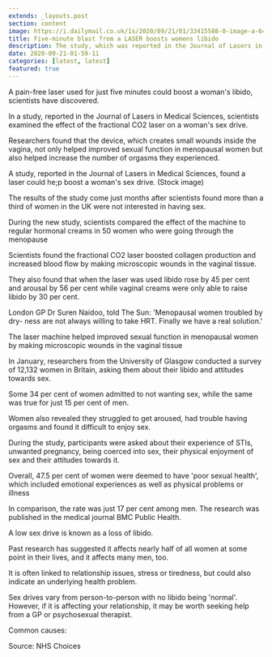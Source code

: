 ```yaml
---
extends: _layouts.post
section: content
image: https://i.dailymail.co.uk/1s/2020/09/21/01/33415588-0-image-a-64_1600646895684.jpg 
title: Five-minute blast from a LASER boosts womens libido 
description: The study, which was reported in the Journal of Lasers in Medical Sciences, comes just months after scientists found more than a third of women in the UK were not interested in having sex. 
date: 2020-09-21-01-59-11 
categories: [latest, latest] 
featured: true 
--- 
```

A pain-free laser used for just five minutes could boost a woman's libido, scientists have discovered.

In a study, reported in the Journal of Lasers in Medical Sciences, scientists examined the effect of the fractional CO2 laser on a woman's sex drive.

Researchers found that the device, which creates small wounds inside the vagina, not only helped improved sexual function in menopausal women but also helped increase the number of orgasms they experienced.

A study, reported in the Journal of Lasers in Medical Sciences, found a laser could he;p boost a woman's sex drive. (Stock image) 

The results of the study come just months after scientists found more than a third of women in the UK were not interested in having sex.

During the new study, scientists compared the effect of the machine to regular hormonal creams in 50 women who were going through the menopause 

Scientists found the fractional CO2 laser boosted collagen production and increased blood flow by making microscopic wounds in the vaginal tissue.

They also found that when the laser was used libido rose by 45 per cent and arousal by 56 per cent while vaginal creams were only able to raise libido by 30 per cent.   

London GP Dr Suren Naidoo, told The Sun: 'Menopausal women troubled by dry- ness are not always willing to take HRT. Finally we have a real solution.'

The laser machine helped improved sexual function in menopausal women by making microscopic wounds in the vaginal tissue

In January, researchers from the University of Glasgow conducted a survey of 12,132 women in Britain, asking them about their libido and attitudes towards sex.

Some 34 per cent of women admitted to not wanting sex, while the same was true for just 15 per cent of men.

Women also revealed they struggled to get aroused, had trouble having orgasms and found it difficult to enjoy sex.

During the study, participants were asked about their experience of STIs, unwanted pregnancy, being coerced into sex, their physical enjoyment of sex and their attitudes towards it.

Overall, 47.5 per cent of women were deemed to have 'poor sexual health', which included emotional experiences as well as physical problems or illness 

In comparison, the rate was just 17 per cent among men. The research was published in the medical journal BMC Public Health. 

A low sex drive is known as a loss of libido.

Past research has suggested it affects nearly half of all women at some point in their lives, and it affects many men, too.

It is often linked to relationship issues, stress or tiredness, but could also indicate an underlying health problem.

Sex drives vary from person-to-person with no libido being 'normal'. However, if it is affecting your relationship, it may be worth seeking help from a GP or psychosexual therapist.

Common causes:

Source: NHS Choices 

